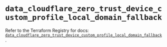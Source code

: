 # `data_cloudflare_zero_trust_device_custom_profile_local_domain_fallback`

Refer to the Terraform Registry for docs: [`data_cloudflare_zero_trust_device_custom_profile_local_domain_fallback`](https://registry.terraform.io/providers/cloudflare/cloudflare/5.3.0/docs/data-sources/zero_trust_device_custom_profile_local_domain_fallback).
